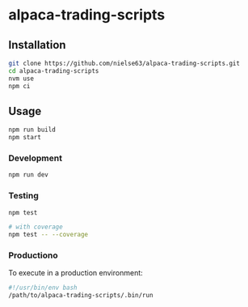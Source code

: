 # alpaca-trading-scripts

## Installation

```bash
git clone https://github.com/nielse63/alpaca-trading-scripts.git
cd alpaca-trading-scripts
nvm use
npm ci
```

## Usage

```bash
npm run build
npm start
```

### Development

```bash
npm run dev
```

### Testing

```bash
npm test

# with coverage
npm test -- --coverage
```

### Productiono

To execute in a production environment:

```bash
#!/usr/bin/env bash
/path/to/alpaca-trading-scripts/.bin/run
```
